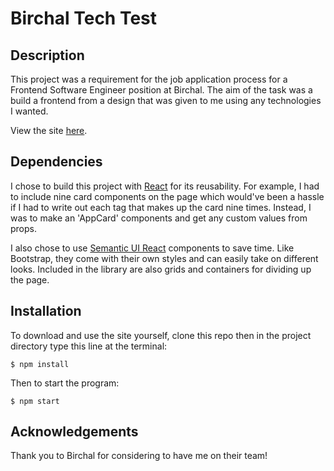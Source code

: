 # Birchal Tech Test

## Description

This project was a requirement for the job application process for a Frontend Software Engineer position at Birchal. The aim of the task was a build a frontend from a design that was given to me using any technologies I wanted.

View the site [here]().

## Dependencies

I chose to build this project with [React](https://reactjs.org/) for its reusability. For example, I had to include nine card components on the page which would've been a hassle if I had to write out each tag that makes up the card nine times. Instead, I was to make an 'AppCard' components and get any custom values from props.

I also chose to use [Semantic UI React](https://react.semantic-ui.com/) components to save time. Like Bootstrap, they come with their own styles and can easily take on different looks. Included in the library are also grids and containers for dividing up the page.

## Installation

To download and use the site yourself, clone this repo then in the project directory type this line at the terminal:

```
$ npm install
```

Then to start the program:

```
$ npm start
```

## Acknowledgements

Thank you to Birchal for considering to have me on their team!
